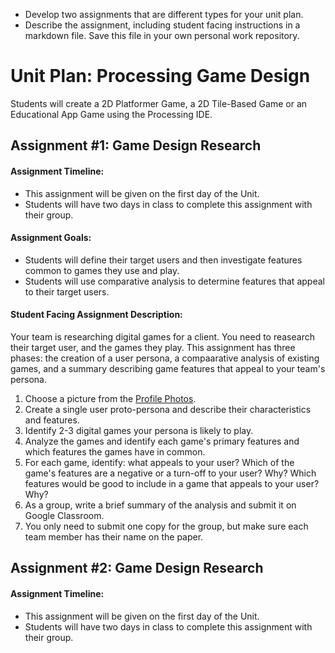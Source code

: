 - Develop two assignments that are different types for your unit plan.
- Describe the assignment, including student facing instructions in a markdown file. Save this file in your own personal work repository.

# Unit Plan: Processing Game Design 
Students will create a 2D Platformer Game, a 2D Tile-Based Game or an Educational App Game using the Processing IDE. 

## Assignment #1: Game Design Research
#### Assignment Timeline:
- This assignment will be given on the first day of the Unit.
- Students will have two days in class to complete this assignment with their group. 

#### Assignment Goals:
- Students will define their target users and then investigate features common to games they use and play. 
- Students will use comparative analysis to determine features that appeal to their target users. 

#### Student Facing Assignment Description:
Your team is researching digital games for a client. You need to reasearch their target user, and the games they play. This assignment has three phases: the creation of a user persona, a compaarative analysis of existing games, and a summary describing game features that appeal to your team's persona. 

1. Choose a picture from the [Profile Photos](https://randomuser.me/photos).
2. Create a single user proto-persona and describe their characteristics and features.
3. Identify 2-3 digital games your persona is likely to play. 
4. Analyze the games and identify each game's primary features and which features the games have in common. 
5. For each game, identify: what appeals to your user? Which of the game's features are a negative or a turn-off to your user? Why? Which features would be good to include in a game that appeals to your user? Why? 
6. As a group, write a brief summary of the analysis and submit it on Google Classroom. 
7. You only need to submit one copy for the group, but make sure each team member has their name on the paper. 



## Assignment #2: Game Design Research
#### Assignment Timeline:
- This assignment will be given on the first day of the Unit.
- Students will have two days in class to complete this assignment with their group. 
